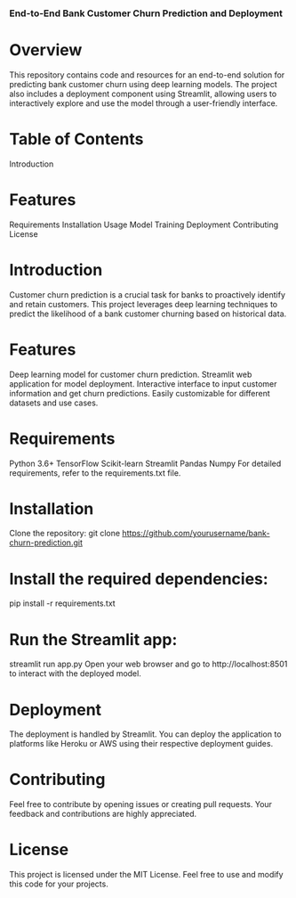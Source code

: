 ### End-to-End Bank Customer Churn Prediction and Deployment

# Overview
This repository contains code and resources for an end-to-end solution for predicting bank customer churn using deep learning models. The project also includes a deployment component using Streamlit, allowing users to interactively explore and use the model through a user-friendly interface.

# Table of Contents
Introduction

# Features
Requirements
Installation
Usage
Model Training
Deployment
Contributing
License

# Introduction
Customer churn prediction is a crucial task for banks to proactively identify and retain customers. This project leverages deep learning techniques to predict the likelihood of a bank customer churning based on historical data.

# Features

Deep learning model for customer churn prediction.
Streamlit web application for model deployment.
Interactive interface to input customer information and get churn predictions.
Easily customizable for different datasets and use cases.

# Requirements
Python 3.6+
TensorFlow
Scikit-learn
Streamlit
Pandas
Numpy
For detailed requirements, refer to the requirements.txt file.

# Installation
Clone the repository:
git clone https://github.com/yourusername/bank-churn-prediction.git

# Install the required dependencies:
pip install -r requirements.txt


# Run the Streamlit app:
streamlit run app.py
Open your web browser and go to http://localhost:8501 to interact with the deployed model.


# Deployment
The deployment is handled by Streamlit. You can deploy the application to platforms like Heroku or AWS using their respective deployment guides.

# Contributing
Feel free to contribute by opening issues or creating pull requests. Your feedback and contributions are highly appreciated.

# License
This project is licensed under the MIT License. Feel free to use and modify this code for your projects.
